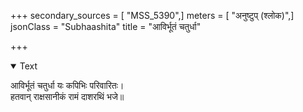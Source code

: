 +++
secondary_sources = [ "MSS_5390",]
meters = [ "अनुष्टुप् (श्लोक)",]
jsonClass = "Subhaashita"
title = "आविर्भूतं चतुर्धा"

+++

<details open><summary>Text</summary>

आविर्भूतं चतुर्धा यः कपिभिः परिवारितः।  
हतवान् राक्षसानीकं रामं दाशरथिं भजे॥
</details>
